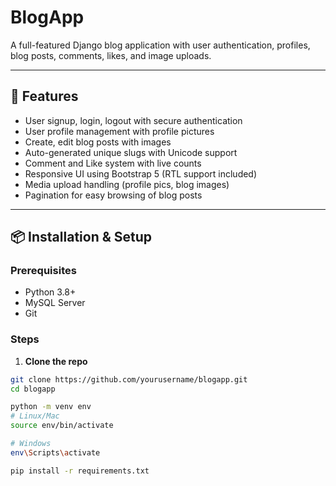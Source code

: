# BlogApp

A full-featured Django blog application with user authentication, profiles, blog posts, comments, likes, and image uploads.

---

## 🚀 Features

- User signup, login, logout with secure authentication  
- User profile management with profile pictures  
- Create, edit blog posts with images  
- Auto-generated unique slugs with Unicode support  
- Comment and Like system with live counts  
- Responsive UI using Bootstrap 5 (RTL support included)  
- Media upload handling (profile pics, blog images)  
- Pagination for easy browsing of blog posts  

---

## 📦 Installation & Setup

### Prerequisites

- Python 3.8+  
- MySQL Server 
- Git  

### Steps

1. **Clone the repo**

```bash
git clone https://github.com/yourusername/blogapp.git
cd blogapp

python -m venv env
# Linux/Mac
source env/bin/activate

# Windows
env\Scripts\activate

pip install -r requirements.txt


